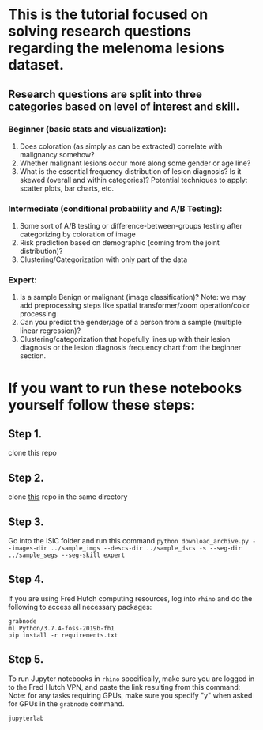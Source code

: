 # This is the tutorial focused on solving research questions regarding the melenoma lesions dataset.

## Research questions are split into three categories based on level of interest and skill.

### Beginner (basic stats and visualization):
1. Does coloration (as simply as can be extracted) correlate with malignancy somehow? 
2. Whether malignant lesions occur more along some gender or age line? 
3. What is the essential frequency distribution of lesion diagnosis? Is it skewed (overall and within categories)? 
Potential techniques to apply: scatter plots, bar charts, etc.

### Intermediate (conditional probability and A/B Testing): 
1. Some sort of A/B testing or difference-between-groups testing after categorizing by coloration of image
2. Risk prediction based on demographic (coming from the joint distribution)?
3. Clustering/Categorization with only part of the data

### Expert: 
1. Is a sample Benign or malignant (image classification)?
Note: we may add preprocessing steps like spatial transformer/zoom operation/color processing
2. Can you predict the gender/age of a person from a sample (multiple linear regression)?
3. Clustering/categorization that hopefully lines up with their lesion diagnosis or the lesion diagnosis frequency chart from the beginner section. 

# If you want to run these notebooks yourself follow these steps:

## Step 1.
clone this repo

## Step 2. 
clone [this](https://github.com/GalAvineri/ISIC-Archive-Downloader) repo in the same directory

## Step 3.
Go into the ISIC folder and run this command `python download_archive.py --images-dir ../sample_imgs --descs-dir ../sample_dscs -s --seg-dir ../sample_segs --seg-skill expert`

## Step 4.

If you are using Fred Hutch computing resources, log into `rhino` and do the following to access all necessary packages:

```
grabnode
ml Python/3.7.4-foss-2019b-fh1
pip install -r requirements.txt
```

## Step 5. 

To run Jupyter notebooks in `rhino` specifically, make sure you are logged in to the Fred Hutch VPN, and paste the link resulting from this command:
Note: for any tasks requiring GPUs, make sure you specify "y" when asked for GPUs in the `grabnode` command. 

```
jupyterlab
```


